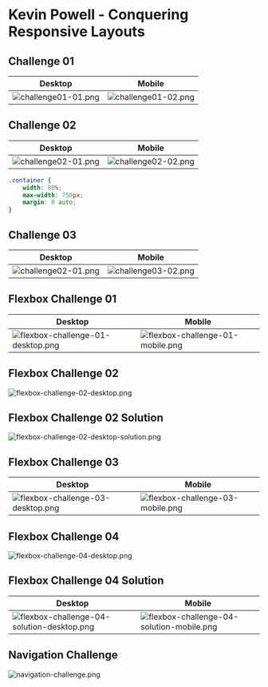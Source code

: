 # Kevin Powell - Conquering Responsive Layouts

## Challenge 01

| Desktop      | Mobile       |
|--------------|--------------|
| ![challenge01-01.png](./docs/challenge01-01.png) | ![challenge01-02.png](./docs/challenge01-02.png) |


## Challenge 02

| Desktop      | Mobile       |
|--------------|--------------|
| ![challenge02-01.png](./docs/challenge02-01.png) | ![challenge02-02.png](./docs/challenge02-02.png) |

```css
.container {
    width: 80%;
    max-width: 750px;
    margin: 0 auto;
}
```

## Challenge 03

| Desktop                                          | Mobile                                           |
|--------------------------------------------------|--------------------------------------------------|
| ![challenge02-01.png](./docs/challenge03-01.png) | ![challenge03-02.png](./docs/challenge02-02.png) |

## Flexbox Challenge 01 

| Desktop                                                                       | Mobile                                                                      |
|-------------------------------------------------------------------------------|-----------------------------------------------------------------------------|
| ![flexbox-challenge-01-desktop.png](./docs/flexbox-challenge-01-desktop.png)  | ![flexbox-challenge-01-mobile.png](./docs/flexbox-challenge-01-mobile.png)  | 

## Flexbox Challenge 02

![flexbox-challenge-02-desktop.png](./docs/flexbox-challenge-02-desktop.png)

## Flexbox Challenge 02 Solution

![flexbox-challenge-02-desktop-solution.png](./docs/flexbox-challenge-02-desktop-solution.png)

## Flexbox Challenge 03

| Desktop                                                                       | Mobile                                                                     |
|-------------------------------------------------------------------------------|----------------------------------------------------------------------------|
| ![flexbox-challenge-03-desktop.png](./docs/flexbox-challenge-03-desktop.png)  | ![flexbox-challenge-03-mobile.png](./docs/flexbox-challenge-03-mobile.png) | 

## Flexbox Challenge 04

![flexbox-challenge-04-desktop.png](./docs/flexbox-challenge-04-desktop.png)

## Flexbox Challenge 04 Solution


| Desktop                                                                                        | Mobile                                                                                       |
|------------------------------------------------------------------------------------------------|----------------------------------------------------------------------------------------------|
| ![flexbox-challenge-04-solution-desktop.png](./docs/flexbox-challenge-04-solution-desktop.png) | ![flexbox-challenge-04-solution-mobile.png](./docs/flexbox-challenge-04-solution-mobile.png) | 

## Navigation Challenge

![navigation-challenge.png](./docs/navigation-challenge.png)
